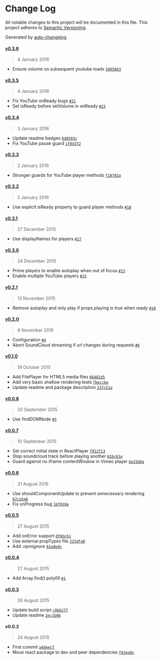 # Change Log
All notable changes to this project will be documented in this file. This project adheres to [Semantic Versioning](http://semver.org/).

Generated by [auto-changelog](https://github.com/CookPete/auto-changelog)


#### [v0.3.6](https://github.com/CookPete/react-player/compare/v0.3.5...v0.3.6)
> 4 January 2016

* Ensure volume on subsequent youtube loads [`5895663`](https://github.com/CookPete/react-player/commit/58956633754073e0c3d9316da9cadfd4a49a823c)


#### [v0.3.5](https://github.com/CookPete/react-player/compare/v0.3.4...v0.3.5)
> 4 January 2016

* Fix YouTube onReady bugs [`#21`](https://github.com/CookPete/react-player/pull/21)
* Set isReady before setVolume in onReady [`#23`](https://github.com/CookPete/react-player/issues/23)


#### [v0.3.4](https://github.com/CookPete/react-player/compare/v0.3.3...v0.3.4)
> 3 January 2016

* Update readme badges [`6d0503c`](https://github.com/CookPete/react-player/commit/6d0503c7d6706063394301af61db342caeff9272)
* Fix YouTube pause guard [`1f8d372`](https://github.com/CookPete/react-player/commit/1f8d3720239353c496db3076b306cc52e99607dd)


#### [v0.3.3](https://github.com/CookPete/react-player/compare/v0.3.2...v0.3.3)
> 2 January 2016

* Stronger guards for YouTube player methods [`f18792a`](https://github.com/CookPete/react-player/commit/f18792a2da3167f775d48481aa8eae150b747d4d)


#### [v0.3.2](https://github.com/CookPete/react-player/compare/v0.3.1...v0.3.2)
> 2 January 2016

* Use explicit isReady property to guard player methods [`#18`](https://github.com/CookPete/react-player/issues/18)


#### [v0.3.1](https://github.com/CookPete/react-player/compare/v0.3.0...v0.3.1)
> 27 December 2015

* Use displayNames for players [`#17`](https://github.com/CookPete/react-player/issues/17)


#### [v0.3.0](https://github.com/CookPete/react-player/compare/v0.2.1...v0.3.0)
> 24 December 2015

* Prime players to enable autoplay when out of focus [`#13`](https://github.com/CookPete/react-player/pull/13)
* Enable multiple YouTube players [`#15`](https://github.com/CookPete/react-player/issues/15)


#### [v0.2.1](https://github.com/CookPete/react-player/compare/v0.2.0...v0.2.1)
> 13 November 2015

* Remove autoplay and only play if props.playing is true when ready [`#10`](https://github.com/CookPete/react-player/issues/10)


#### [v0.2.0](https://github.com/CookPete/react-player/compare/v0.1.0...v0.2.0)
> 6 November 2015

* Configuration [`#4`](https://github.com/CookPete/react-player/pull/4)
* Abort SoundCloud streaming if url changes during requests [`#6`](https://github.com/CookPete/react-player/issues/6)


#### [v0.1.0](https://github.com/CookPete/react-player/compare/v0.0.8...v0.1.0)
> 19 October 2015

* Add FilePlayer for HTML5 media files [`66482d5`](https://github.com/CookPete/react-player/commit/66482d51c38f3967c378160e31fcd29a28ec4616)
* Add very basic shallow rendering tests [`7beccbe`](https://github.com/CookPete/react-player/commit/7beccbec2746029ef068d3f990fcc349257092f6)
* Update readme and package description [`237c51a`](https://github.com/CookPete/react-player/commit/237c51a9ed2f49d8eba6c6b2900ce94c4ed3e9c5)


#### [v0.0.8](https://github.com/CookPete/react-player/compare/v0.0.7...v0.0.8)
> 20 September 2015

* Use findDOMNode [`#3`](https://github.com/CookPete/react-player/issues/3)


#### [v0.0.7](https://github.com/CookPete/react-player/compare/v0.0.6...v0.0.7)
> 10 September 2015

* Set correct initial state in ReactPlayer [`f912f13`](https://github.com/CookPete/react-player/commit/f912f13f322633cb8c0b4908edf4caf1b02ec589)
* Stop soundcloud track before playing another [`61bc61e`](https://github.com/CookPete/react-player/commit/61bc61e56fc5c7c2550d2a5e36bc072ae447329b)
* Guard against no iframe contentWindow in Vimeo player [`da15b0a`](https://github.com/CookPete/react-player/commit/da15b0ade7f8401566cfc64de5f80396556be30b)


#### [v0.0.6](https://github.com/CookPete/react-player/compare/v0.0.5...v0.0.6)
> 31 August 2015

* Use shouldComponentUpdate to prevent unnecessary rendering [`b7ca5a6`](https://github.com/CookPete/react-player/commit/b7ca5a66ff91578a49da76c5efeac5ddd45959db)
* Fix onProgress bug [`1bf018e`](https://github.com/CookPete/react-player/commit/1bf018ed5db4474ee9ba1f103e6df77983565875)


#### [v0.0.5](https://github.com/CookPete/react-player/compare/v0.0.4...v0.0.5)
> 27 August 2015

* Add onError support [`df8dc61`](https://github.com/CookPete/react-player/commit/df8dc61582af5202e3eeb8d6141465be5ed1bf84)
* Use external propTypes file [`225dfa0`](https://github.com/CookPete/react-player/commit/225dfa073e63206dca65202ce3cf4f23e56c84db)
* Add .npmignore [`81adedc`](https://github.com/CookPete/react-player/commit/81adedc585e4cf0b6380ccb08f3ff613e7eed6c6)


#### [v0.0.4](https://github.com/CookPete/react-player/compare/v0.0.3...v0.0.4)
> 27 August 2015

* Add Array.find() polyfill [`#1`](https://github.com/CookPete/react-player/issues/1)


#### [v0.0.3](https://github.com/CookPete/react-player/compare/v0.0.2...v0.0.3)
> 26 August 2015

* Update build script [`c9b627f`](https://github.com/CookPete/react-player/commit/c9b627ff9a2e146822d169c89b4ea265f2296f8e)
* Update readme [`2ec1b86`](https://github.com/CookPete/react-player/commit/2ec1b86aad52e8bf3080d607e140762e4e268216)


#### v0.0.2
> 24 August 2015

* First commit [`a4deecf`](https://github.com/CookPete/react-player/commit/a4deecfa421645e8e79ac9e33debe64d5b028dae)
* Move react package to dev and peer dependencies [`f42ea0c`](https://github.com/CookPete/react-player/commit/f42ea0c73683d4c6e486a89684b4d6bb633a6969)
